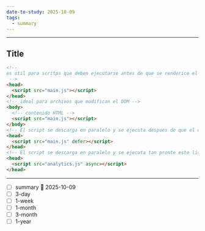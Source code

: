 ```yaml
---
date-to-study: 2025-10-09
tags:
  - summary
---
```

---
## Title

```html
<!--
es util para scritps que deben ejecutarse antes de que se renderice el DOM, ya que bloquea el renderizado de este
 -->
<head>
  <script src="main.js"></script>
</head>
<!-- ideal para archivos que modifican el DOM -->
<body>
  <!-- contenido HTML -->
  <script src="main.js"></script>
</body>
<!-- El script se descarga en paralelo y se ejecuta despues de que el dom este listo, mantiene el orden de ejecucion -->
<head>
  <script src="main.js" defer></script>
</head>
<!-- El script se descarga en paralelo y se ejecuta tan pronte este listo, no mantiene ni respeta el orden de ejecucion -->
<head>
  <script src="analytics.js" async></script>
</head>
```
---
- [ ] summary  📅 2025-10-09
- [ ] 3-day 
- [ ] 1-week 
- [ ] 1-month 
- [ ] 3-month 
- [ ] 1-year 